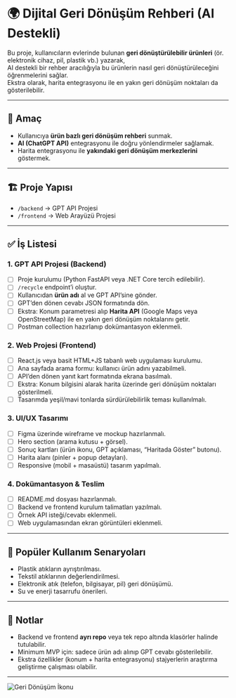 # 🌍 Dijital Geri Dönüşüm Rehberi (AI Destekli)

Bu proje, kullanıcıların evlerinde bulunan **geri dönüştürülebilir ürünleri** (ör. elektronik cihaz, pil, plastik vb.) yazarak,  
AI destekli bir rehber aracılığıyla bu ürünlerin nasıl geri dönüştürüleceğini öğrenmelerini sağlar.  
Ekstra olarak, harita entegrasyonu ile en yakın geri dönüşüm noktaları da gösterilebilir.  

---

## 🎯 Amaç
- Kullanıcıya **ürün bazlı geri dönüşüm rehberi** sunmak.  
- **AI (ChatGPT API)** entegrasyonu ile doğru yönlendirmeler sağlamak.  
- Harita entegrasyonu ile **yakındaki geri dönüşüm merkezlerini** göstermek.  

---

## 🏗️ Proje Yapısı
- `/backend` → GPT API Projesi  
- `/frontend` → Web Arayüzü Projesi  

---

## ✅ İş Listesi

### 1. GPT API Projesi (Backend)
- [ ] Proje kurulumu (Python FastAPI veya .NET Core tercih edilebilir).  
- [ ] `/recycle` endpoint’i oluştur.  
- [ ] Kullanıcıdan **ürün adı** al ve GPT API’sine gönder.  
- [ ] GPT’den dönen cevabı JSON formatında dön.  
- [ ] Ekstra: Konum parametresi alıp **Harita API** (Google Maps veya OpenStreetMap) ile en yakın geri dönüşüm noktalarını getir.  
- [ ] Postman collection hazırlanıp dokümantasyon eklenmeli.  

### 2. Web Projesi (Frontend)
- [ ] React.js veya basit HTML+JS tabanlı web uygulaması kurulumu.  
- [ ] Ana sayfada arama formu: kullanıcı ürün adını yazabilmeli.  
- [ ] API’den dönen yanıt kart formatında ekrana basılmalı.  
- [ ] Ekstra: Konum bilgisini alarak harita üzerinde geri dönüşüm noktaları gösterilmeli.  
- [ ] Tasarımda yeşil/mavi tonlarda sürdürülebilirlik teması kullanılmalı.  

### 3. UI/UX Tasarımı
- [ ] Figma üzerinde wireframe ve mockup hazırlanmalı.  
- [ ] Hero section (arama kutusu + görsel).  
- [ ] Sonuç kartları (ürün ikonu, GPT açıklaması, “Haritada Göster” butonu).  
- [ ] Harita alanı (pinler + popup detayları).  
- [ ] Responsive (mobil + masaüstü) tasarım yapılmalı.  

### 4. Dokümantasyon & Teslim
- [ ] README.md dosyası hazırlanmalı.  
- [ ] Backend ve frontend kurulum talimatları yazılmalı.  
- [ ] Örnek API isteği/cevabı eklenmeli.  
- [ ] Web uygulamasından ekran görüntüleri eklenmeli.  

---

## 🚀 Popüler Kullanım Senaryoları
- Plastik atıkların ayrıştırılması.  
- Tekstil atıklarının değerlendirilmesi.  
- Elektronik atık (telefon, bilgisayar, pil) geri dönüşümü.  
- Su ve enerji tasarrufu önerileri.  

---

## 📌 Notlar
- Backend ve frontend **ayrı repo** veya tek repo altında klasörler halinde tutulabilir.  
- Minimum MVP için: sadece ürün adı alınıp GPT cevabı gösterilebilir.  
- Ekstra özellikler (konum + harita entegrasyonu) stajyerlerin araştırma geliştirme çalışması olabilir.  

---


![Geri Dönüşüm İkonu]([[https://cdn-icons-png.flaticon.com/512/126/126122.png](https://github.com/cmlcrn17/Dijital-Geri-D-n-m-Rehberi-AI-Destekli-/blob/main/Screenshot%202025-09-09%20at%2010.01.31.png](https://github.com/cmlcrn17/Dijital-Geri-D-n-m-Rehberi-AI-Destekli-/blob/main/Screenshot%202025-09-09%20at%2010.01.31.png)))
